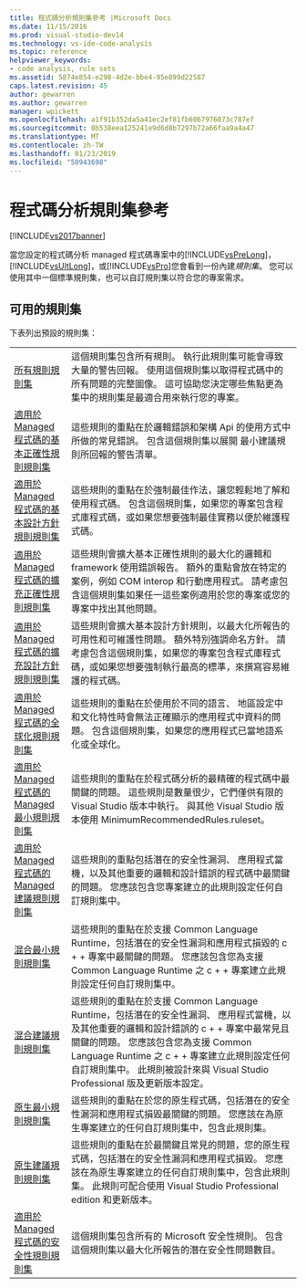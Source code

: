 ```yaml
---
title: 程式碼分析規則集參考 |Microsoft Docs
ms.date: 11/15/2016
ms.prod: visual-studio-dev14
ms.technology: vs-ide-code-analysis
ms.topic: reference
helpviewer_keywords:
- code analysis, rule sets
ms.assetid: 5874e854-e298-4d2e-bbe4-95e899d22587
caps.latest.revision: 45
author: gewarren
ms.author: gewarren
manager: wpickett
ms.openlocfilehash: a1f91b352da5a41ec2ef81fb6067976073c787ef
ms.sourcegitcommit: 8b538eea125241e9d6d8b7297b72a66faa9a4a47
ms.translationtype: MT
ms.contentlocale: zh-TW
ms.lasthandoff: 01/23/2019
ms.locfileid: "58943698"
---
```

# <a name="code-analysis-rule-set-reference"></a>程式碼分析規則集參考
[!INCLUDE[vs2017banner](../includes/vs2017banner.md)]

當您設定的程式碼分析 managed 程式碼專案中的[!INCLUDE[vsPreLong](../includes/vsprelong-md.md)]， [!INCLUDE[vsUltLong](../includes/vsultlong-md.md)]，或[!INCLUDE[vsPro](../includes/vspro-md.md)]您會看到一份內建*規則集*。 您可以使用其中一個標準規則集，也可以自訂規則集以符合您的專案需求。  
  
## <a name="available-rule-sets"></a>可用的規則集  
 下表列出預設的規則集：  
  
|||  
|-|-|  
|[所有規則規則集](../code-quality/all-rules-rule-set.md)|這個規則集包含所有規則。 執行此規則集可能會導致大量的警告回報。 使用這個規則集以取得程式碼中的所有問題的完整圖像。 這可協助您決定哪些焦點更為集中的規則集是最適合用來執行您的專案。|  
|[適用於 Managed 程式碼的基本正確性規則規則集](../code-quality/basic-correctness-rules-rule-set-for-managed-code.md)|這些規則的重點在於邏輯錯誤和架構 Api 的使用方式中所做的常見錯誤。 包含這個規則集以展開 最小建議規則所回報的警告清單。|  
|[適用於 Managed 程式碼的基本設計方針規則規則集](../code-quality/basic-design-guideline-rules-rule-set-for-managed-code.md)|這些規則的重點在於強制最佳作法，讓您輕鬆地了解和使用程式碼。 包含這個規則集，如果您的專案包含程式庫程式碼，或如果您想要強制最佳實務以便於維護程式碼。|  
|[適用於 Managed 程式碼的擴充正確性規則規則集](../code-quality/extended-correctness-rules-rule-set-for-managed-code.md)|這些規則會擴大基本正確性規則的最大化的邏輯和 framework 使用錯誤報告。 額外的重點會放在特定的案例，例如 COM interop 和行動應用程式。 請考慮包含這個規則集如果任一這些案例適用於您的專案或您的專案中找出其他問題。|  
|[適用於 Managed 程式碼的擴充設計方針規則規則集](../code-quality/extended-design-guidelines-rules-rule-set-for-managed-code.md)|這些規則會擴大基本設計方針規則，以最大化所報告的可用性和可維護性問題。 額外特別強調命名方針。 請考慮包含這個規則集，如果您的專案包含程式庫程式碼，或如果您想要強制執行最高的標準，來撰寫容易維護的程式碼。|  
|[適用於 Managed 程式碼的全球化規則規則集](../code-quality/globalization-rules-rule-set-for-managed-code.md)|這些規則的重點在於使用於不同的語言、 地區設定中和文化特性時會無法正確顯示的應用程式中資料的問題。 包含這個規則集，如果您的應用程式已當地語系化或全球化。|  
|[適用於 Managed 程式碼的 Managed 最小規則規則集](../code-quality/managed-minimun-rules-rule-set-for-managed-code.md)|這些規則的重點在於程式碼分析的最精確的程式碼中最關鍵的問題。  這些規則是數量很少，它們僅供有限的 Visual Studio 版本中執行。  與其他 Visual Studio 版本使用 MinimumRecommendedRules.ruleset。|  
|[適用於 Managed 程式碼的 Managed 建議規則規則集](../code-quality/managed-recommended-rules-rule-set-for-managed-code.md)|這些規則的重點包括潛在的安全性漏洞、 應用程式當機，以及其他重要的邏輯和設計錯誤的程式碼中最關鍵的問題。 您應該包含您專案建立的此規則設定任何自訂規則集中。|  
|[混合最小規則規則集](../code-quality/mixed-minimum-rules-rule-set.md)|這些規則的重點在於支援 Common Language Runtime，包括潛在的安全性漏洞和應用程式損毀的 c + + 專案中最關鍵的問題。 您應該包含您為支援 Common Language Runtime 之 c + + 專案建立此規則設定任何自訂規則集中。|  
|[混合建議規則規則集](../code-quality/mixed-recommended-rules-rule-set.md)|這些規則的重點在於支援 Common Language Runtime，包括潛在的安全性漏洞、 應用程式當機，以及其他重要的邏輯和設計錯誤的 c + + 專案中最常見且關鍵的問題。 您應該包含您為支援 Common Language Runtime 之 c + + 專案建立此規則設定任何自訂規則集中。  此規則被設計來與 Visual Studio Professional 版及更新版本設定。|  
|[原生最小規則規則集](../code-quality/native-minimum-rules-rule-set.md)|這些規則的重點在於您的原生程式碼，包括潛在的安全性漏洞和應用程式損毀最關鍵的問題。 您應該在為原生專案建立的任何自訂規則集中，包含此規則集。|  
|[原生建議規則規則集](../code-quality/native-recommended-rules-rule-set.md)|這些規則的重點在於最關鍵且常見的問題，您的原生程式碼，包括潛在的安全性漏洞和應用程式損毀。  您應該在為原生專案建立的任何自訂規則集中，包含此規則集。  此規則可配合使用 Visual Studio Professional edition 和更新版本。|  
|[適用於 Managed 程式碼的安全性規則規則集](../code-quality/security-rules-rule-set-for-managed-code.md)|這個規則集包含所有的 Microsoft 安全性規則。 包含這個規則集以最大化所報告的潛在安全性問題數目。|
